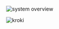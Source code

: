![system overview](http://www.plantuml.com/plantuml/proxy?cache=no&src=https://raw.github.com/anoff/plantbuddy/master/assets/overview.iuml)

![kroki](https://kroki.io/plantuml/svg/eNpVjz0LwjAQhvf8ittDQQehbh3aqR-CVXS92oDB5hLygfrvTdvBdLrn4eWOewvn0XolaVRomHtJMmhRgdKkH0-rlQBvg2AcTj3jHK5DIB8icWgkhQ-0kvyidUiihOuygk5omrebtqzm2evpO97rBb1Atd4-ozODRGJZBrf4kX47OB42lqfWXaL9Nd_YfscKEVutzX7LvUZt)
